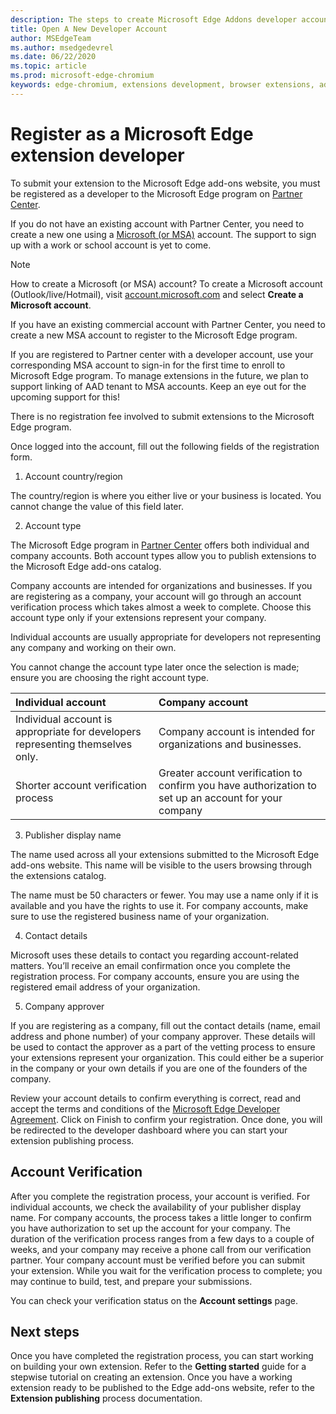 ```yaml
---
description: The steps to create Microsoft Edge Addons developer account on Partner center.
title: Open A New Developer Account
author: MSEdgeTeam
ms.author: msedgedevrel
ms.date: 06/22/2020
ms.topic: article
ms.prod: microsoft-edge-chromium
keywords: edge-chromium, extensions development, browser extensions, addons, partner center, developer
---
```


# Register as a Microsoft Edge extension developer  

To submit your extension to the Microsoft Edge add-ons website, you must be registered as a developer to the Microsoft Edge program on [Partner Center][MicrosoftPartnerCenter].

If you do not have an existing account with Partner Center, you need to create a new one using a [Microsoft (or MSA)][MSA] account. The support to sign up with a work or school account is yet to come.

> [!NOTE]
> How to create a Microsoft (or MSA) account?  To create a Microsoft account (Outlook/live/Hotmail), visit [account.microsoft.com][MicrosoftAccount] and select **Create a Microsoft account**.  

If you have an existing commercial account with Partner Center, you need to create a new MSA account to register to the Microsoft Edge program.  

If you are registered to Partner center with a developer account, use your corresponding MSA account to sign-in for the first time to enroll to Microsoft Edge program. To manage extensions in the future, we plan to support linking of AAD tenant to MSA accounts. Keep an eye out for the upcoming support for this! 

There is no registration fee involved to submit extensions to the Microsoft Edge program. 

Once logged into the account, fill out the following fields of the registration form. 
    
1.  Account country/region

The country/region is where you either live or your business is located. You cannot change the value of this field later. 

2. Account type 

The Microsoft Edge program in [Partner Center][MicrosoftPartnerCenter] offers both individual and company accounts. Both account types allow you to publish extensions to the Microsoft Edge add-ons catalog. 

Company accounts are intended for organizations and businesses.  If you are registering as a company, your account will go through an account verification process which takes almost a week to complete. Choose this account type only if your extensions represent your company. 

Individual accounts are usually appropriate for developers not representing any company and working on their own. 

You cannot change the account type later once the selection is made; ensure you are choosing the right account type. 

| Individual account | Company account |  
|:--- |:--- |  
| Individual account is appropriate for developers representing themselves only. | Company account is intended for organizations and businesses. |  
| Shorter account verification process | Greater account verification to confirm you have authorization to set up an account for your company |  

3. Publisher display name 

The name used across all your extensions submitted to the Microsoft Edge add-ons website. This name will be visible to the users browsing through the extensions catalog.  

The name must be 50 characters or fewer. You may use a name only if it is available and you have the rights to use it. For company accounts, make sure to use the registered business name of your organization. 

4. Contact details

Microsoft uses these details to contact you regarding account-related matters. You’ll receive an email confirmation once you complete the registration process. For company accounts, ensure you are using the registered email address of your organization.  

5. Company approver 

If you are registering as a company, fill out the contact details (name, email address and phone number) of your company approver. These details will be used to contact the approver as a part of the vetting process to ensure your extensions represent your organization. This could either be a superior in the company or your own details if you are one of the founders of the company. 

Review your account details to confirm everything is correct, read and accept the terms and conditions of the [Microsoft Edge Developer Agreement][MicrosoftAppDeveloperAgreement]. Click on Finish to confirm your registration. Once done, you will be redirected to the developer dashboard where you can start your extension publishing process. 

## Account Verification  

After you complete the registration process, your account is verified. For individual accounts, we check the availability of your publisher display name. For company accounts, the process takes a little longer to confirm you have authorization to set up the account for your company. The duration of the verification process ranges from a few days to a couple of weeks, and your company may receive a phone call from our verification partner. Your company account must be verified before you can submit your extension. While you wait for the verification process to complete; you may continue to build, test, and prepare your submissions. 

You can check your verification status on the **Account settings** page.


## Next steps

Once you have completed the registration process, you can start working on building your own extension. Refer to the **Getting started** guide for a stepwise tutorial on creating an extension. Once you have a working extension ready to be published to the Edge add-ons website, refer to the **Extension publishing** process documentation. 


<!-- image links -->  

<!-- links -->  

[MicrosoftAppDeveloperAgreement]: /legal/windows/agreements/app-developer-agreement "App Developer Agreement | Microsoft Docs"  

[MicrosoftAccount]: https://account.microsoft.com/account/Account "Microsoft account"  

[MicrosoftPartnerCenter]: https://partner.microsoft.com/dashboard/microsoftedge/public/login?ref=dd "Partner Center"  

[MSA]: https://community.windows.com/en-us/stories/everything-you-need-to-know-about-microsoft-accounts "Microsoft (or MSA)"